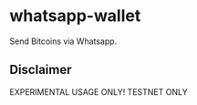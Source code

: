 # whatsapp-wallet
Send Bitcoins via Whatsapp.

## Disclaimer 
EXPERIMENTAL USAGE ONLY! TESTNET ONLY
 

